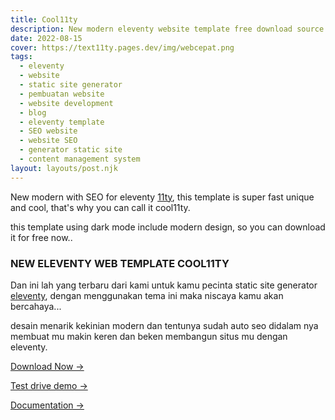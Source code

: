 ```yaml
---
title: Cool11ty
description: New modern eleventy website template free download source code.
date: 2022-08-15
cover: https://text11ty.pages.dev/img/webcepat.png
tags:
  - eleventy
  - website
  - static site generator
  - pembuatan website
  - website development
  - blog
  - eleventy template
  - SEO website
  - website SEO
  - generator static site
  - content management system
layout: layouts/post.njk
---
```


New modern with SEO for eleventy [11ty](https://11ty.dev), this template is super fast unique and cool, that's why you can call it cool11ty.

this template using dark mode include modern design, so you can download it for free now..

### NEW ELEVENTY WEB TEMPLATE COOL11TY

Dan ini lah yang terbaru dari kami untuk kamu pecinta static site generator [eleventy](https://11ty.dev), dengan menggunakan tema ini maka niscaya kamu akan bercahaya...

desain menarik kekinian modern dan tentunya sudah auto seo didalam nya membuat mu makin keren dan beken membangun situs mu dengan eleventy.

[Download Now →](https://github.com/mesinkasir/cool11ty)

[Test drive demo →](https://statisweb.pages.dev/)

[Documentation →](https://www.hockeycomputindo.com/2022/06/new-eleventy-11ty-web-modern-template.html)
